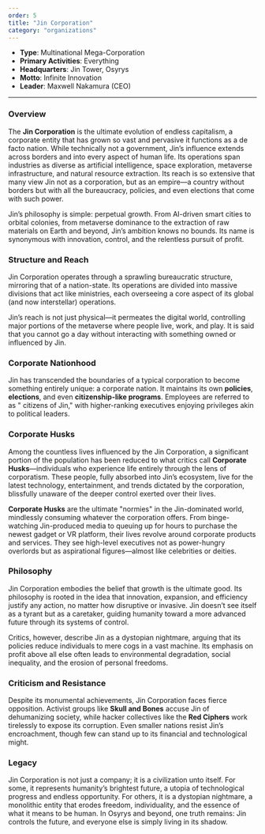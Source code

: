 ```yaml
---
order: 5
title: "Jin Corporation"
category: "organizations"
---
```


- **Type**: Multinational Mega-Corporation
- **Primary Activities**: Everything
- **Headquarters**: Jin Tower, Osyrys
- **Motto**: Infinite Innovation
- **Leader**: Maxwell Nakamura (CEO)

---

### Overview

The **Jin Corporation** is the ultimate evolution of endless capitalism, a corporate entity that has grown so vast and
pervasive it functions as a de facto nation. While technically not a government, Jin’s influence extends across borders
and into every aspect of human life. Its operations span industries as diverse as artificial intelligence, space
exploration, metaverse infrastructure, and natural resource extraction. Its reach is so extensive that many view Jin not
as a corporation, but as an empire—a country without borders but with all the bureaucracy, policies, and even elections
that come with such power.

Jin’s philosophy is simple: perpetual growth. From AI-driven smart cities to orbital colonies, from metaverse dominance
to the extraction of raw materials on Earth and beyond, Jin’s ambition knows no bounds. Its name is synonymous with
innovation, control, and the relentless pursuit of profit.

### Structure and Reach

Jin Corporation operates through a sprawling bureaucratic structure, mirroring that of a nation-state. Its operations
are divided into massive divisions that act like ministries, each overseeing a core aspect of its global (and now
interstellar) operations.

Jin’s reach is not just physical—it permeates the digital world, controlling major portions of the metaverse where
people live, work, and play. It is said that you cannot go a day without interacting with something owned or influenced
by Jin.

### Corporate Nationhood

Jin has transcended the boundaries of a typical corporation to become something entirely unique: a corporate nation. It
maintains its own **policies**, **elections**, and even **citizenship-like programs**. Employees are referred to as "
citizens of Jin," with higher-ranking executives enjoying privileges akin to political leaders.

### Corporate Husks

Among the countless lives influenced by the Jin Corporation, a significant portion of the population has been reduced to
what critics call **Corporate Husks**—individuals who experience life entirely through the lens of corporatism. These
people, fully absorbed into Jin’s ecosystem, live for the latest technology, entertainment, and trends dictated by the
corporation, blissfully unaware of the deeper control exerted over their lives.

**Corporate Husks** are the ultimate "normies" in the Jin-dominated world, mindlessly consuming whatever the corporation
offers. From binge-watching Jin-produced media to queuing up for hours to purchase the newest gadget or VR platform,
their lives revolve around corporate products and services. They see high-level executives not as power-hungry overlords
but as aspirational figures—almost like celebrities or deities.

### Philosophy

Jin Corporation embodies the belief that growth is the ultimate good. Its philosophy is rooted in the idea that
innovation, expansion, and efficiency justify any action, no matter how disruptive or invasive. Jin doesn’t see itself
as a tyrant but as a caretaker, guiding humanity toward a more advanced future through its systems of control.

Critics, however, describe Jin as a dystopian nightmare, arguing that its policies reduce individuals to mere cogs in a
vast machine. Its emphasis on profit above all else often leads to environmental degradation, social inequality, and the
erosion of personal freedoms.

### Criticism and Resistance

Despite its monumental achievements, Jin Corporation faces fierce opposition. Activist groups like **Skull and Bones**
accuse Jin of dehumanizing society, while hacker collectives like the **Red Ciphers** work tirelessly to expose its
corruption. Even smaller nations resist Jin’s encroachment, though few can stand up to its financial and technological
might.

### Legacy

Jin Corporation is not just a company; it is a civilization unto itself. For some, it represents humanity’s brightest
future, a utopia of technological progress and endless opportunity. For others, it is a dystopian nightmare, a
monolithic entity that erodes freedom, individuality, and the essence of what it means to be human. In Osyrys and
beyond, one truth remains: Jin controls the future, and everyone else is simply living in its shadow.